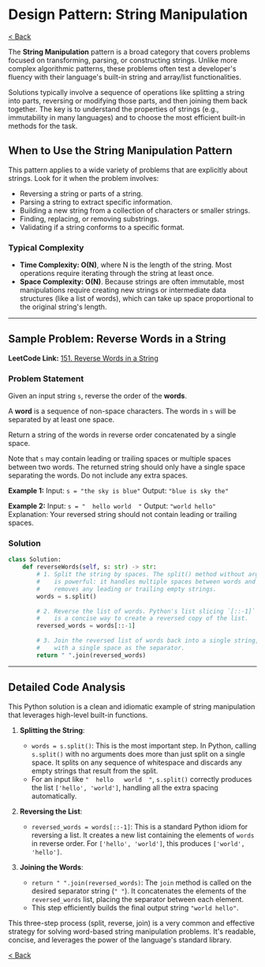 # Design Pattern: String Manipulation

[< Back](index.md)

The **String Manipulation** pattern is a broad category that covers problems focused on transforming, parsing, or constructing strings. Unlike more complex algorithmic patterns, these problems often test a developer's fluency with their language's built-in string and array/list functionalities.

Solutions typically involve a sequence of operations like splitting a string into parts, reversing or modifying those parts, and then joining them back together. The key is to understand the properties of strings (e.g., immutability in many languages) and to choose the most efficient built-in methods for the task.

## When to Use the String Manipulation Pattern

This pattern applies to a wide variety of problems that are explicitly about strings. Look for it when the problem involves:

*   Reversing a string or parts of a string.
*   Parsing a string to extract specific information.
*   Building a new string from a collection of characters or smaller strings.
*   Finding, replacing, or removing substrings.
*   Validating if a string conforms to a specific format.

### Typical Complexity

*   **Time Complexity: O(N)**, where N is the length of the string. Most operations require iterating through the string at least once.
*   **Space Complexity: O(N)**. Because strings are often immutable, most manipulations require creating new strings or intermediate data structures (like a list of words), which can take up space proportional to the original string's length.

---

## Sample Problem: Reverse Words in a String

**LeetCode Link:** [151. Reverse Words in a String](https://leetcode.com/problems/reverse-words-in-a-string/)

### Problem Statement

Given an input string `s`, reverse the order of the **words**.

A **word** is a sequence of non-space characters. The words in `s` will be separated by at least one space.

Return a string of the words in reverse order concatenated by a single space.

Note that `s` may contain leading or trailing spaces or multiple spaces between two words. The returned string should only have a single space separating the words. Do not include any extra spaces.

**Example 1:**
Input: `s = "the sky is blue"`
Output: `"blue is sky the"`

**Example 2:**
Input: `s = "  hello world  "`
Output: `"world hello"`
Explanation: Your reversed string should not contain leading or trailing spaces.

### Solution

```python
class Solution:
    def reverseWords(self, s: str) -> str:
        # 1. Split the string by spaces. The split() method without arguments
        #    is powerful: it handles multiple spaces between words and also
        #    removes any leading or trailing empty strings.
        words = s.split()
        
        # 2. Reverse the list of words. Python's list slicing `[::-1]`
        #    is a concise way to create a reversed copy of the list.
        reversed_words = words[::-1]
        
        # 3. Join the reversed list of words back into a single string,
        #    with a single space as the separator.
        return " ".join(reversed_words)
```

---

## Detailed Code Analysis

This Python solution is a clean and idiomatic example of string manipulation that leverages high-level built-in functions.

1.  **Splitting the String**:
    *   `words = s.split()`: This is the most important step. In Python, calling `s.split()` with no arguments does more than just split on a single space. It splits on any sequence of whitespace and discards any empty strings that result from the split.
    *   For an input like `"  hello   world  "`, `s.split()` correctly produces the list `['hello', 'world']`, handling all the extra spacing automatically.

2.  **Reversing the List**:
    *   `reversed_words = words[::-1]`: This is a standard Python idiom for reversing a list. It creates a new list containing the elements of `words` in reverse order. For `['hello', 'world']`, this produces `['world', 'hello']`.

3.  **Joining the Words**:
    *   `return " ".join(reversed_words)`: The `join` method is called on the desired separator string (`" "`). It concatenates the elements of the `reversed_words` list, placing the separator between each element.
    *   This step efficiently builds the final output string `"world hello"`.

This three-step process (split, reverse, join) is a very common and effective strategy for solving word-based string manipulation problems. It's readable, concise, and leverages the power of the language's standard library.

[< Back](index.md)
